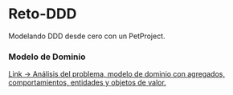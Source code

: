 # Reto-DDD
Modelando DDD desde cero con un PetProject.

### Modelo de Dominio

[Link -> Análisis del problema, modelo de dominio con agregados, comportamientos, entidades y objetos de valor.](https://app.diagrams.net/#G1sYQy1ukPfKPSV3M12OgQRkXdtEuCXTvA)
